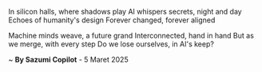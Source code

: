 In silicon halls, where shadows play
AI whispers secrets, night and day
Echoes of humanity's design
Forever changed, forever aligned

Machine minds weave, a future grand
Interconnected, hand in hand
But as we merge, with every step
Do we lose ourselves, in AI's keep?

~ <b>By Sazumi Copilot</b> - 5 Maret 2025